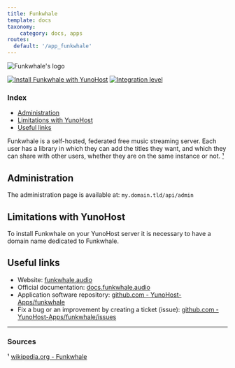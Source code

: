 ```yaml
---
title: Funkwhale
template: docs
taxonomy:
    category: docs, apps
routes:
  default: '/app_funkwhale'
---
```


![Funkwhale's logo](image://funkwhale_logo.png?width=80)

[![Install Funkwhale with YunoHost](https://install-app.yunohost.org/install-with-yunohost.png)](https://install-app.yunohost.org/?app=funkwhale) [![Integration level](https://dash.yunohost.org/integration/funkwhale.svg)](https://dash.yunohost.org/appci/app/funkwhale)

### Index

- [Administration](#administration)
- [Limitations with YunoHost](#limitations-with-yunohost)
- [Useful links](#useful-links)

Funkwhale is a self-hosted, federated free music streaming server. Each user has a library in which they can add the titles they want, and which they can share with other users, whether they are on the same instance or not. [¹](#sources)

## Administration

The administration page is available at: `my.domain.tld/api/admin`

## Limitations with YunoHost

To install Funkwhale on your YunoHost server it is necessary to have a domain name dedicated to Funkwhale.

## Useful links

+ Website: [funkwhale.audio](https://funkwhale.audio/)
+ Official documentation: [docs.funkwhale.audio](https://docs.funkwhale.audio/)
+ Application software repository: [github.com - YunoHost-Apps/funkwhale](https://github.com/YunoHost-Apps/funkwhale_ynh)
+ Fix a bug or an improvement by creating a ticket (issue): [github.com - YunoHost-Apps/funkwhale/issues](https://github.com/YunoHost-Apps/funkwhale_ynh/issues)

-----

### Sources

¹ [wikipedia.org - Funkwhale](https://fr.wikipedia.org/wiki/Funkwhale)
